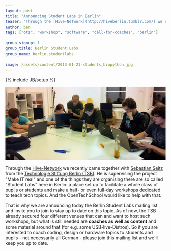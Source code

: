 ```yaml
---
layout: post
title: "Announcing Student Labs in Berlin"
teaser: "Through the [Hive-Network](http://hiveberlin.tumblr.com/) we recently came together with [Sebastian Seitz](http://s-seitz.de/) from the [Technologie Stiftung Berlin (TSB)](http://www.tsb-berlin.de/). He is supervising the project \"Make IT real\" and one of the things they are organising there are so called \"Student Labs\" here in Berlin: a place set up to facilitate a whole class of pupils or students and make a half- or even full-day workshops dedicated to teach tech topics. And the OpenTechSchool would like to help with that."
author: ben
tags: ["ots", "workshop", "software", "call-for-coaches", "berlin"]

group_signup: 1
group_title: Berlin Student Labs 
group_name: berlin.studentlabs

image: /assets/content/2013-01-21-students_biopython.jpg
---
```

{% include JB/setup %}

![Students learning to code with BioPython](/assets/content/2013-01-21-students_biopython.jpg)


Through the [Hive-Network](http://hiveberlin.tumblr.com/) we recently came together with [Sebastian Seitz](http://s-seitz.de/) from the [Technologie Stiftung Berlin (TSB)](http://www.tsb-berlin.de/). He is supervising the project "Make IT real" and one of the things they are organising there are so called "Student Labs" here in Berlin: a place set up to facilitate a whole class of pupils or students and make a half- or even full-day workshops dedicated to teach tech topics. And the OpenTechSchool would like to help with that.

That is why we are announcing today the Berlin Student Labs mailing list and invite you to join to stay up to date on this topic. As of now, the TSB already secured four different venues that can and want to host such workshops, but what is still needed are **coaches as well as content** and some material around that (for e.g. some USB-live-Distros). So if you are interested to coach coding, design or hardware topics to students and pupils - not necessarily all German - please join this mailing list and we'll keep you up to date.


